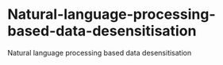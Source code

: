 # Natural-language-processing-based-data-desensitisation
Natural language processing based data desensitisation
